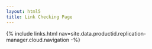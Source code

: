 ```yaml
---
layout: html5
title: Link Checking Page
---
```

{% include links.html nav=site.data.productid.replication-manager.cloud.navigation -%}
